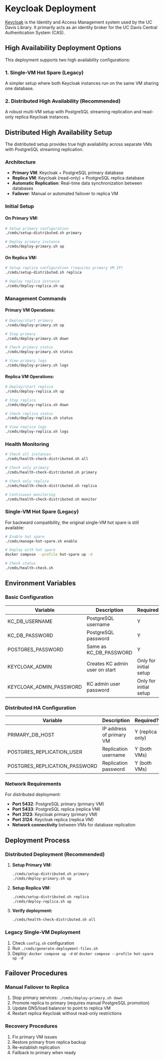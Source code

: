 # Keycloak Deployment

[Keycloak](https://www.keycloak.org/) is the Identity and Access Management system used by the UC Davis Library. It primarily acts as an identity broker for the UC Davis Central Authentication System (CAS).

## High Availability Deployment Options

This deployment supports two high availability configurations:

### 1. Single-VM Hot Spare (Legacy)
A simpler setup where both Keycloak instances run on the same VM sharing one database.

### 2. Distributed High Availability (Recommended)
A robust multi-VM setup with PostgreSQL streaming replication and read-only replica Keycloak instances.

## Distributed High Availability Setup

The distributed setup provides true high availability across separate VMs with PostgreSQL streaming replication.

### Architecture
- **Primary VM**: Keycloak + PostgreSQL primary database
- **Replica VM**: Keycloak (read-only) + PostgreSQL replica database
- **Automatic Replication**: Real-time data synchronization between databases
- **Failover**: Manual or automated failover to replica VM

### Initial Setup

#### On Primary VM:
```bash
# Setup primary configuration
./cmds/setup-distributed.sh primary

# Deploy primary instance
./cmds/deploy-primary.sh up
```

#### On Replica VM:
```bash
# Setup replica configuration (requires primary VM IP)
./cmds/setup-distributed.sh replica

# Deploy replica instance
./cmds/deploy-replica.sh up
```

### Management Commands

#### Primary VM Operations:
```bash
# Deploy/start primary
./cmds/deploy-primary.sh up

# Stop primary
./cmds/deploy-primary.sh down

# Check primary status
./cmds/deploy-primary.sh status

# View primary logs
./cmds/deploy-primary.sh logs
```

#### Replica VM Operations:
```bash
# Deploy/start replica
./cmds/deploy-replica.sh up

# Stop replica
./cmds/deploy-replica.sh down

# Check replica status
./cmds/deploy-replica.sh status

# View replica logs
./cmds/deploy-replica.sh logs
```

### Health Monitoring

```bash
# Check all instances
./cmds/health-check-distributed.sh all

# Check only primary
./cmds/health-check-distributed.sh primary

# Check only replica
./cmds/health-check-distributed.sh replica

# Continuous monitoring
./cmds/health-check-distributed.sh monitor
```

### Single-VM Hot Spare (Legacy)

For backward compatibility, the original single-VM hot spare is still available:

```bash
# Enable hot spare
./cmds/manage-hot-spare.sh enable

# Deploy with hot spare
docker compose --profile hot-spare up -d

# Check status
./cmds/health-check.sh
```

## Environment Variables

### Basic Configuration
| Variable | Description | Required? |
| -------- | ----------- | --------- |
| KC_DB_USERNAME | PostgreSQL username | Y |
| KC_DB_PASSWORD | PostgreSQL password | Y |
| POSTGRES_PASSWORD | Same as KC_DB_PASSWORD | Y |
| KEYCLOAK_ADMIN | Creates KC admin user on start | Only for initial setup |
| KEYCLOAK_ADMIN_PASSWORD | KC admin user password | Only for initial setup |

### Distributed HA Configuration
| Variable | Description | Required? |
| -------- | ----------- | --------- |
| PRIMARY_DB_HOST | IP address of primary VM | Y (replica only) |
| POSTGRES_REPLICATION_USER | Replication username | Y (both VMs) |
| POSTGRES_REPLICATION_PASSWORD | Replication password | Y (both VMs) |

### Network Requirements

For distributed deployment:
- **Port 5432**: PostgreSQL primary (primary VM)
- **Port 5433**: PostgreSQL replica (replica VM)  
- **Port 3123**: Keycloak primary (primary VM)
- **Port 3124**: Keycloak replica (replica VM)
- **Network connectivity** between VMs for database replication

## Deployment Process

### Distributed Deployment (Recommended)

1. **Setup Primary VM:**
   ```bash
   ./cmds/setup-distributed.sh primary
   ./cmds/deploy-primary.sh up
   ```

2. **Setup Replica VM:**
   ```bash
   ./cmds/setup-distributed.sh replica
   ./cmds/deploy-replica.sh up
   ```

3. **Verify deployment:**
   ```bash
   ./cmds/health-check-distributed.sh all
   ```

### Legacy Single-VM Deployment

1. Check `config.sh` configuration
2. Run `./cmds/generate-deployment-files.sh`
3. Deploy: `docker compose up -d` or `docker compose --profile hot-spare up -d`

## Failover Procedures

### Manual Failover to Replica
1. Stop primary services: `./cmds/deploy-primary.sh down`
2. Promote replica to primary (requires manual PostgreSQL promotion)
3. Update DNS/load balancer to point to replica VM
4. Restart replica Keycloak without read-only restrictions

### Recovery Procedures
1. Fix primary VM issues
2. Restore primary from replica backup
3. Re-establish replication
4. Failback to primary when ready

